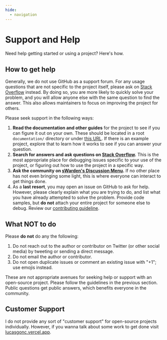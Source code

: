 ```yaml
---
hide:
  - navigation
---
```


# Support and Help

Need help getting started or using a project? Here's how.

## How to get help

Generally, we do not use GitHub as a support forum. For any usage questions that are not specific to the project itself, please ask on [Stack Overflow](https://stackoverflow.com) instead. By doing so, you are more likely to quickly solve your problem, and you will allow anyone else with the same question to find the answer. This also allows maintainers to focus on improving the project for others.

Please seek support in the following ways:

1. **Read the documentation and other guides** for the project to see if you can figure it out on your own. These should be located in a root `documentation/` directory or under [this URL](https://LucasGoncSilva.github.io/swarden). If there is an example project, explore that to learn how it works to see if you can answer your question.
1. **Search for answers and ask questions on [Stack Overflow](https://stackoverflow.com).** This is the most appropriate place for debugging issues specific to your use of the project, or figuring out how to use the project in a specific way.
1. **Ask the community on [sWarden's Discussion Menu](https://lucasgoncsilva/swarden/discussion).** If no other place has not even bringing some light, this is where everyone can interact to get things done.
1. As a **last resort**, you may open an issue on GitHub to ask for help. However, please clearly explain what you are trying to do, and list what you have already attempted to solve the problem. Provide code samples, but **do not** attach your entire project for someone else to debug. Review our [contributing guideline](https://lucasgoncsilva.github.io/swarden/CONTRIBUTING).

## What NOT to do

Please **do not** do any the following:

1. Do not reach out to the author or contributor on Twitter (or other social media) by tweeting or sending a direct message.
1. Do not email the author or contributor.
1. Do not open duplicate issues or comment an existing issue with "+1"; use emojis instead.

These are not appropriate avenues for seeking help or support with an open-source project. Please follow the guidelines in the previous section. Public questions get public answers, which benefits everyone in the community.

## Customer Support

I do not provide any sort of "customer support" for open-source projects individually. However, if you wanna talk about some work to get done visit [lucasgonc.vercel.app](https://lucasgonc.vercel.app/).

